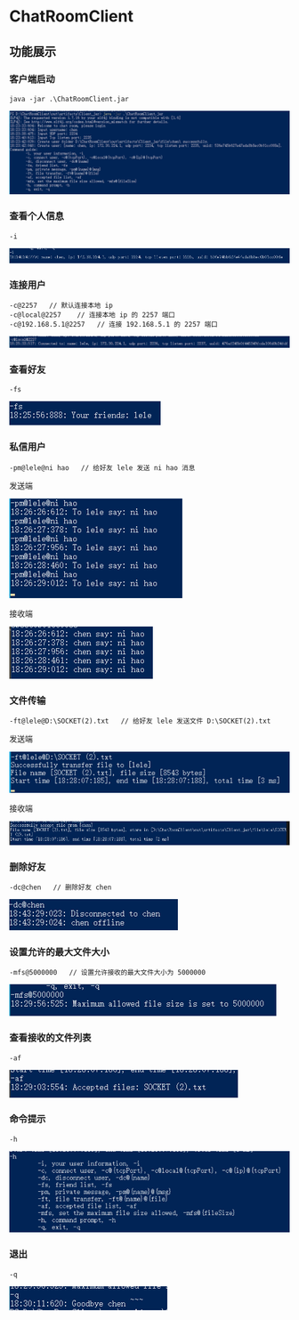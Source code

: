 # ChatRoomClient


## 功能展示

### 客户端启动

```
java -jar .\ChatRoomClient.jar
```

![StartServer.png](figs/startClient.png)

### 查看个人信息

```
-i
```

![StartServer.png](figs/info.png)

### 连接用户

```
-c@2257   // 默认连接本地 ip
-c@local@2257    // 连接本地 ip 的 2257 端口
-c@192.168.5.1@2257   // 连接 192.168.5.1 的 2257 端口
```

![StartServer.png](figs/connect.png)

### 查看好友

```
-fs
```

![StartServer.png](figs/friends.png)

### 私信用户

```
-pm@lele@ni hao   // 给好友 lele 发送 ni hao 消息
```

发送端

![StartServer.png](figs/pmSend.png)

接收端

![StartServer.png](figs/pmReceive.png)


### 文件传输

```
-ft@lele@D:\SOCKET(2).txt   // 给好友 lele 发送文件 D:\SOCKET(2).txt
```

发送端

![StartServer.png](figs/ftSend.png)

接收端

![StartServer.png](figs/ftReceive.png)

### 删除好友

```
-dc@chen   // 删除好友 chen
```

![StartServer.png](figs/delete.png)

### 设置允许的最大文件大小

```
-mfs@5000000   // 设置允许接收的最大文件大小为 5000000
```

![StartServer.png](figs/mfs.png)

### 查看接收的文件列表

```
-af
```

![StartServer.png](figs/af.png)

### 命令提示

```
-h
```

![StartServer.png](figs/help.png)

### 退出

```
-q
```

![StartServer.png](figs/quit.png)
